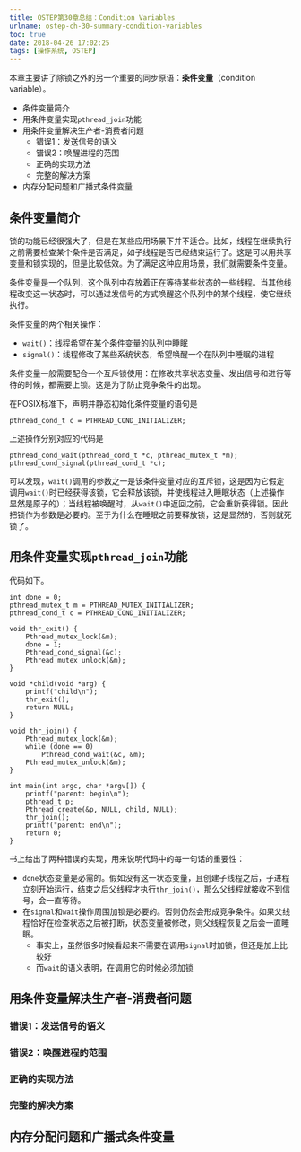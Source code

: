 ```yaml
---
title: OSTEP第30章总结：Condition Variables
urlname: ostep-ch-30-summary-condition-variables
toc: true
date: 2018-04-26 17:02:25
tags: [操作系统, OSTEP]
---
```


本章主要讲了除锁之外的另一个重要的同步原语：**条件变量**（condition variable）。
* 条件变量简介
* 用条件变量实现`pthread_join`功能
* 用条件变量解决生产者-消费者问题
  * 错误1：发送信号的语义
  * 错误2：唤醒进程的范围
  * 正确的实现方法
  * 完整的解决方案
* 内存分配问题和广播式条件变量

## 条件变量简介
锁的功能已经很强大了，但是在某些应用场景下并不适合。比如，线程在继续执行之前需要检查某个条件是否满足，如子线程是否已经结束运行了。这是可以用共享变量和锁实现的，但是比较低效。为了满足这种应用场景，我们就需要条件变量。

条件变量是一个队列，这个队列中存放着正在等待某些状态的一些线程。当其他线程改变这一状态时，可以通过发信号的方式唤醒这个队列中的某个线程，使它继续执行。

条件变量的两个相关操作：
* `wait()`：线程希望在某个条件变量的队列中睡眠
* `signal()`：线程修改了某些系统状态，希望唤醒一个在队列中睡眠的进程

条件变量一般需要配合一个互斥锁使用：在修改共享状态变量、发出信号和进行等待的时候，都需要上锁。这是为了防止竞争条件的出现。

在POSIX标准下，声明并静态初始化条件变量的语句是
```
pthread_cond_t c = PTHREAD_COND_INITIALIZER;
```

上述操作分别对应的代码是
```
pthread_cond_wait(pthread_cond_t *c, pthread_mutex_t *m);
pthread_cond_signal(pthread_cond_t *c);
```

可以发现，`wait()`调用的参数之一是该条件变量对应的互斥锁，这是因为它假定调用`wait()`时已经获得该锁，它会释放该锁，并使线程进入睡眠状态（上述操作显然是原子的）；当线程被唤醒时，从`wait()`中返回之前，它会重新获得锁。因此把锁作为参数是必要的。至于为什么在睡眠之前要释放锁，这是显然的，否则就死锁了。

## 用条件变量实现`pthread_join`功能
代码如下。
```
int done = 0;
pthread_mutex_t m = PTHREAD_MUTEX_INITIALIZER;
pthread_cond_t c = PTHREAD_COND_INITIALIZER;

void thr_exit() {
    Pthread_mutex_lock(&m);
    done = 1;
    Pthread_cond_signal(&c);
    Pthread_mutex_unlock(&m);
}

void *child(void *arg) {
    printf("child\n");
    thr_exit();
    return NULL;
}

void thr_join() {
    Pthread_mutex_lock(&m);
    while (done == 0)
        Pthread_cond_wait(&c, &m);
    Pthread_mutex_unlock(&m);
}

int main(int argc, char *argv[]) {
    printf("parent: begin\n");
    pthread_t p;
    Pthread_create(&p, NULL, child, NULL);
    thr_join();
    printf("parent: end\n");
    return 0;
}
```

书上给出了两种错误的实现，用来说明代码中的每一句话的重要性：
* `done`状态变量是必需的。假如没有这一状态变量，且创建子线程之后，子进程立刻开始运行，结束之后父线程才执行`thr_join()`，那么父线程就接收不到信号，会一直等待。
* 在`signal`和`wait`操作周围加锁是必要的。否则仍然会形成竞争条件。如果父线程恰好在检查状态之后被打断，状态变量被修改，则父线程恢复之后会一直睡眠。
  * 事实上，虽然很多时候看起来不需要在调用`signal`时加锁，但还是加上比较好
  * 而`wait`的语义表明，在调用它的时候必须加锁


## 用条件变量解决生产者-消费者问题

### 错误1：发送信号的语义
### 错误2：唤醒进程的范围
### 正确的实现方法
### 完整的解决方案

## 内存分配问题和广播式条件变量
